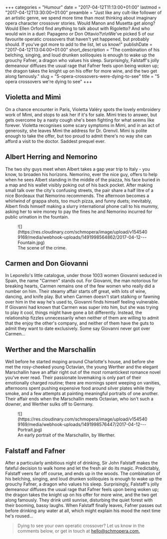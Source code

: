 +++
categories = "Humour"
date = "2017-04-12T11:13:00+01:00"
lastmod = "2017-04-12T13:30:00+01:00"
preamble = "Just like any cult-like follower of an artistic genre, we spend more time than most thinking about imaginary opera character crossover stories. Would Manon and Musetta get along? Would Ellen Orford find anything to talk about with Rigoletto? And who would win in a duel: Papageno or Don Ottavio?\n\nWe've picked 5 of our favourite operatic crossovers that haven't yet happened, but probably should. If you've got more to add to the list, let us know!"
publishDate = "2017-04-12T13:04:00+01:00"
short_description = "The combination of his belching, singing, and loud drunken soliloquies is enough to wake up the grouchy Fafner, a dragon who values his sleep. Surprisingly, Falstaff&#039;s jolly demeanour diffuses the usual rage that Fafner feels upon being woken up; the dragon takes the knight up on his offer for more wine, and the two get along famously."
slug = "5-opera-crossovers-were-dying-to-see"
title = "5 opera crossovers we&#039;re dying to see"
+++

## Violetta and Mimì

On a chance encounter in Paris, Violetta Valéry spots the lovely embroidery work of Mimì, and stops to ask her if it's for sale. Mimì tries to answer, but gets overcome by a nasty cough she's been fighting for what seems like forever. Violetta recognises some scary symptoms in Mimì, and in an act of generosity, she leaves Mimì the address for Dr. Grenvil. Mimì is polite enough to take the offer, but too proud to admit there's no way she can afford a visit to the doctor. Saddest prequel ever.

## Albert Herring and Nemorino

The two shy guys meet when Albert takes a gap year trip to Italy - you know, to broaden his horizons. Nemorino, ever the nice guy, offers to help when he sees Albert standing in the middle of the piazza, his face buried in a map and his wallet visibly poking out of his back pocket. After making small talk over the city's confusing streets, the pair share a half litre of a nice Bordeaux that Nemorino recommends. The afternoon becomes a whirlwind of grappa shots, too much pizza, and funny duets; inevitably, Albert finds himself making a slurry international phone call to his mummy, asking her to wire money to pay the fines he and Nemorino incurred for public urination in the fountain.

<figure data-type="image">
![](https://res.cloudinary.com/schmopera/image/upload/v1545409169/media/webhook-uploads/1491998564862/2017-04-12---Fountain.jpg)
<figcaption>The scene of the crime.</figcaption>
</figure>

## Carmen and Don Giovanni

In Leporello's little catalogue, under those 1003 women Giovanni seduced in Spain, the name "Carmen" stands out. For Giovanni, the man notorious for breaking hearts, Carmen remains one of the few women who really did a number on him. Their steamy affair starts off great, with lots of wine, dancing, and knife play. But when Carmen doesn't start stalking or fawning over him in the way he's used to, Giovanni finds himself feeling vulnerable. If Giovanni had known that Carmen was super into him, but she was trying to play it cool, things might have gone a bit differently. Instead, the relationship fizzles unnecessarily when neither of them are willing to admit that the enjoy the other's company, and neither of them have the guts to admit they want to date exclusively. Some say Giovanni never got over Carmen...

## Werther and the Marschallin

Well before he started moping around Charlotte's house, and before she met the rosy-cheeked young Octavian, the young Werther and the elegant Marschallin have an affair right out of the most romantickest romance novel you've ever read. Their passionate lovemaking is only part of their emotionally charged routine; there are mornings spent weeping on vanities, afternoons spent pushing expensive food around silver plates while they smoke, and a few attempts at painting meaningful portraits of one another. Their affair ends when the Marschallin meets Octavian, who isn't such a downer, and Werther sulks off to Germany.

<figure data-type="image">
![](https://res.cloudinary.com/schmopera/image/upload/v1545409169/media/webhook-uploads/1491998576447/2017-04-12---Portrait.jpg)
<figcaption>An early portrait of the Marschallin, by Werther.</figcaption>
</figure>

## Falstaff and Fafner

After a particularly ambitious night of drinking, Sir John Falstaff makes the fateful decision to walk home and let the fresh air do its magic. Predictably, Falstaff veers far off course, and ends up in the woods. The combination of his belching, singing, and loud drunken soliloquies is enough to wake up the grouchy Fafner, a dragon who values his sleep. Surprisingly, Falstaff's jolly demeanour diffuses the usual rage that Fafner feels upon being woken up; the dragon takes the knight up on his offer for more wine, and the two get along famously. They drink until sunrise, disturbing the quiet forest with their booming, bassy laughs. When Falstaff finally leaves, Fafner passes out before drinking any water at all, which might explain his mood the next time he's roused...

>Dying to see your own operatic crossover? Let us know in the comments below, or get in touch at [hello@schmopera.com.](mailto:hello@schmopera.com)
